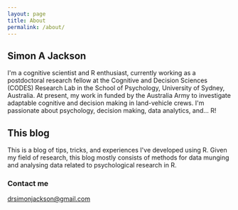 ```yaml
---
layout: page
title: About
permalink: /about/
---
```


## Simon A Jackson

I'm a cognitive scientist and R enthusiast, currently working as a postdoctoral research fellow at the Cognitive and Decision Sciences (CODES) Research Lab in the School of Psychology, University of Sydney, Australia. At present, my work in funded by the Australia Army to investigate adaptable cognitive and decision making in land-vehicle crews. I'm passionate about psychology, decision making, data analytics, and... R!

## This blog

This is a blog of tips, tricks, and experiences I've developed using R. Given my field of research, this blog mostly consists of methods for data munging and analysing data related to psychological research in R.

### Contact me

[drsimonjackson@gmail.com](mailto:drsimonjackson@gmail.com)